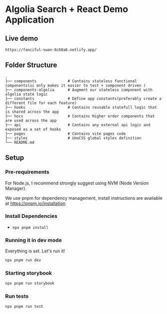 # Algolia Search + React Demo Application

## Live demo
```
https://fanciful-swan-0c60a6.netlify.app/
```
## Folder Structure

    .
    ├── components              # Contains stateless functional components(ui only makes it easier to test + component driven )
    ├── components-algolia      # Augment our stateless component with algolia state logic
    ├── constants               # Define app constants(preferably create a different file for each feature)
    ├── hooks                   # Contains reusable statefull logic that is shared across the app
    ├── hocs                    # Contains Higher order components that are used across the app
    ├── api                     # Contains any external api logic and exposed as a set of hooks 
    ├── pages                   # Contains vite pages code
    ├── styles                  # UnoCSS global styles definition
    └── README.md

## Setup
### Pre-requirements
For Node.js, I recommend strongly suggest using NVM (Node Version Manager).

We use pnpm for dependency management, install instructions are available at https://pnpm.io/installation

### Install Dependencies
- `npx pnpm install`

### Running it in dev mode
Everything is set. Let's run it!

```bash
npx pnpm run dev
```

### Starting storybook

```bash
npx pnpm run storybook
```

### Run tests
```bash
npx pnpm run test
```
